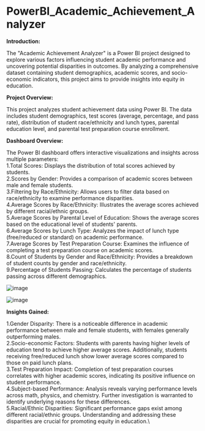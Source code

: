 # PowerBI_Academic_Achievement_Analyzer
**Introduction:**

The "Academic Achievement Analyzer" is a Power BI project designed to explore various factors influencing student academic performance and uncovering potential disparities in outcomes. By analyzing a comprehensive dataset containing student demographics, academic scores, and socio-economic indicators, this project aims to provide insights into equity in education.

**Project Overview:**

This project analyzes student achievement data using Power BI. The data includes student demographics, test scores (average, percentage, and pass rate), distribution of student race/ethnicity and lunch types, parental education level, and parental test preparation course enrollment.

**Dashboard Overview:**

The Power BI dashboard offers interactive visualizations and insights across multiple parameters:\
1.Total Scores: Displays the distribution of total scores achieved by students.\
2.Scores by Gender: Provides a comparison of academic scores between male and female students.\
3.Filtering by Race/Ethnicity: Allows users to filter data based on race/ethnicity to examine performance disparities.\
4.Average Scores by Race/Ethnicity: Illustrates the average scores achieved by different racial/ethnic groups.\
5.Average Scores by Parental Level of Education: Shows the average scores based on the educational level of students' parents.\
6.Average Scores by Lunch Type: Analyzes the impact of lunch type (free/reduced or standard) on academic performance.\
7.Average Scores by Test Preparation Course: Examines the influence of completing a test preparation course on academic scores.\
8.Count of Students by Gender and Race/Ethnicity: Provides a breakdown of student counts by gender and race/ethnicity.\
9.Percentage of Students Passing: Calculates the percentage of students passing across different demographics.




![image](https://github.com/Asthavithule24/PowerBI_Academic_Achievement_Analyzer/assets/157026150/2c0f941c-4068-4151-b89d-89b9e2f05bc1)





![image](https://github.com/Asthavithule24/PowerBI_Academic_Achievement_Analyzer/assets/157026150/1512c9d3-8ae7-4be9-9fdd-8d90b9f0055e)




**Insights Gained:**

1.Gender Disparity: There is a noticeable difference in academic performance between male and female students, with females generally outperforming males.\
2.Socio-economic Factors: Students with parents having higher levels of education tend to achieve higher average scores. Additionally, students receiving free/reduced lunch show lower average scores compared to those on paid lunch plans.\
3.Test Preparation Impact: Completion of test preparation courses correlates with higher academic scores, indicating its positive influence on student performance.\
4.Subject-based Performance: Analysis reveals varying performance levels across math, physics, and chemistry. Further investigation is warranted to identify underlying reasons for these differences.\
5.Racial/Ethnic Disparities: Significant performance gaps exist among different racial/ethnic groups. Understanding and addressing these disparities are crucial for promoting equity in education.\
